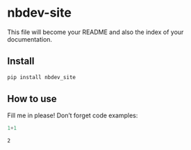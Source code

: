 nbdev-site
================

<!-- WARNING: THIS FILE WAS AUTOGENERATED! DO NOT EDIT! -->

This file will become your README and also the index of your
documentation.

## Install

``` sh
pip install nbdev_site
```

## How to use

Fill me in please! Don’t forget code examples:

``` python
1+1
```

    2

